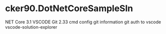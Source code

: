 # cker90.DotNetCoreSampleSln
NET Core 3.1
VSCODE
Git 2.33
cmd config git information
git auth to vscode 
vscode-solution-explorer